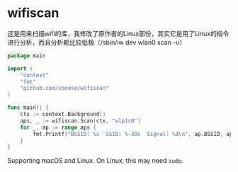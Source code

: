 # wifiscan

这是用来扫描wifi的库，我修改了原作者的Linux部份，其实它是用了Linux的指令进行分析，而且分析都比较低极（/sbin/iw dev wlan0 scan -u）

```Go
package main

import (
    "context"
    "fmt"
    "github.com/soease/wifiscan"
)

func main() {
    ctx := context.Background()
    aps, _ := wifiscan.Scan(ctx, "wlp1s0")
    for _, ap := range aps {
        fmt.Printf("BSSID: %s  SSID: %-30s  Signal: %d\n", ap.BSSID, ap.SSID, ap.Signal)
    }
}

```

Supporting macOS and Linux. On Linux, this may need `sudo`.
